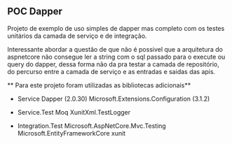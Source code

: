 ## POC Dapper

Projeto de exemplo de uso simples de dapper mas completo com os testes unitários da camada de serviço e de integração.

Interessante abordar a questão de que não é possivel que a arquitetura do aspnetcore não consegue ler a string com o sql passado para o execute ou query do dapper, dessa forma não da pra testar a camada de repositório, do percurso entre a camada de serviço e as entradas e saidas das apis.

** Para este projeto foram utilizadas as bibliotecas adicionais**

- Service
  Dapper (2.0.30)
  Microsoft.Extensions.Configuration (3.1.2)

- Service.Test
  Moq
  XunitXml.TestLogger
- Integration.Test
  Microsoft.AspNetCore.Mvc.Testing
  Microsoft.EntityFrameworkCore
  xunit
